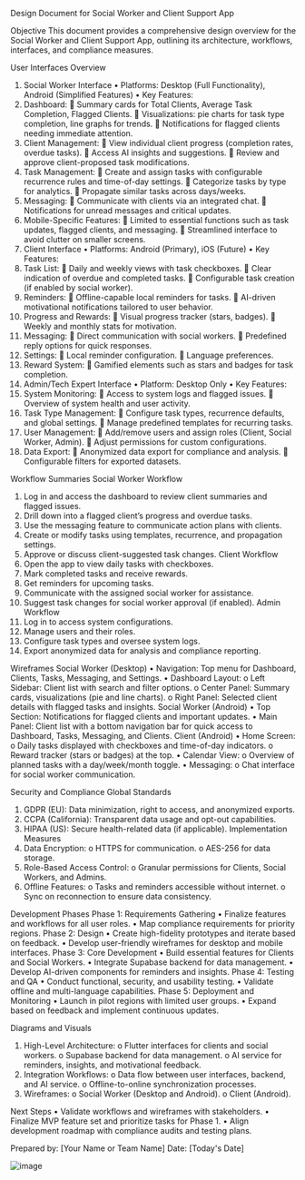 Design Document for Social Worker and Client Support App
 
Objective
This document provides a comprehensive design overview for the Social Worker and Client Support App, outlining its architecture, workflows, interfaces, and compliance measures.
 
User Interfaces Overview
1. Social Worker Interface
•	Platforms: Desktop (Full Functionality), Android (Simplified Features)
•	Key Features: 
1.	Dashboard: 
	Summary cards for Total Clients, Average Task Completion, Flagged Clients.
	Visualizations: pie charts for task type completion, line graphs for trends.
	Notifications for flagged clients needing immediate attention.
2.	Client Management: 
	View individual client progress (completion rates, overdue tasks).
	Access AI insights and suggestions.
	Review and approve client-proposed task modifications.
3.	Task Management: 
	Create and assign tasks with configurable recurrence rules and time-of-day settings.
	Categorize tasks by type for analytics.
	Propagate similar tasks across days/weeks.
4.	Messaging: 
	Communicate with clients via an integrated chat.
	Notifications for unread messages and critical updates.
5.	Mobile-Specific Features: 
	Limited to essential functions such as task updates, flagged clients, and messaging.
	Streamlined interface to avoid clutter on smaller screens.
2. Client Interface
•	Platforms: Android (Primary), iOS (Future)
•	Key Features: 
1.	Task List: 
	Daily and weekly views with task checkboxes.
	Clear indication of overdue and completed tasks.
	Configurable task creation (if enabled by social worker).
2.	Reminders: 
	Offline-capable local reminders for tasks.
	AI-driven motivational notifications tailored to user behavior.
3.	Progress and Rewards: 
	Visual progress tracker (stars, badges).
	Weekly and monthly stats for motivation.
4.	Messaging: 
	Direct communication with social workers.
	Predefined reply options for quick responses.
5.	Settings: 
	Local reminder configuration.
	Language preferences.
6.	Reward System: 
	Gamified elements such as stars and badges for task completion.
3. Admin/Tech Expert Interface
•	Platform: Desktop Only
•	Key Features: 
1.	System Monitoring: 
	Access to system logs and flagged issues.
	Overview of system health and user activity.
2.	Task Type Management: 
	Configure task types, recurrence defaults, and global settings.
	Manage predefined templates for recurring tasks.
3.	User Management: 
	Add/remove users and assign roles (Client, Social Worker, Admin).
	Adjust permissions for custom configurations.
4.	Data Export: 
	Anonymized data export for compliance and analysis.
	Configurable filters for exported datasets.
 
Workflow Summaries
Social Worker Workflow
1.	Log in and access the dashboard to review client summaries and flagged issues.
2.	Drill down into a flagged client’s progress and overdue tasks.
3.	Use the messaging feature to communicate action plans with clients.
4.	Create or modify tasks using templates, recurrence, and propagation settings.
5.	Approve or discuss client-suggested task changes.
Client Workflow
1.	Open the app to view daily tasks with checkboxes.
2.	Mark completed tasks and receive rewards.
3.	Get reminders for upcoming tasks.
4.	Communicate with the assigned social worker for assistance.
5.	Suggest task changes for social worker approval (if enabled).
Admin Workflow
1.	Log in to access system configurations.
2.	Manage users and their roles.
3.	Configure task types and oversee system logs.
4.	Export anonymized data for analysis and compliance reporting.
 
Wireframes
Social Worker (Desktop)
•	Navigation: Top menu for Dashboard, Clients, Tasks, Messaging, and Settings.
•	Dashboard Layout: 
o	Left Sidebar: Client list with search and filter options.
o	Center Panel: Summary cards, visualizations (pie and line charts).
o	Right Panel: Selected client details with flagged tasks and insights.
Social Worker (Android)
•	Top Section: Notifications for flagged clients and important updates.
•	Main Panel: Client list with a bottom navigation bar for quick access to Dashboard, Tasks, Messaging, and Clients.
Client (Android)
•	Home Screen: 
o	Daily tasks displayed with checkboxes and time-of-day indicators.
o	Reward tracker (stars or badges) at the top.
•	Calendar View: 
o	Overview of planned tasks with a day/week/month toggle.
•	Messaging: 
o	Chat interface for social worker communication.
 
Security and Compliance
Global Standards
1.	GDPR (EU): Data minimization, right to access, and anonymized exports.
2.	CCPA (California): Transparent data usage and opt-out capabilities.
3.	HIPAA (US): Secure health-related data (if applicable).
Implementation Measures
1.	Data Encryption: 
o	HTTPS for communication.
o	AES-256 for data storage.
2.	Role-Based Access Control: 
o	Granular permissions for Clients, Social Workers, and Admins.
3.	Offline Features: 
o	Tasks and reminders accessible without internet.
o	Sync on reconnection to ensure data consistency.
 
Development Phases
Phase 1: Requirements Gathering
•	Finalize features and workflows for all user roles.
•	Map compliance requirements for priority regions.
Phase 2: Design
•	Create high-fidelity prototypes and iterate based on feedback.
•	Develop user-friendly wireframes for desktop and mobile interfaces.
Phase 3: Core Development
•	Build essential features for Clients and Social Workers.
•	Integrate Supabase backend for data management.
•	Develop AI-driven components for reminders and insights.
Phase 4: Testing and QA
•	Conduct functional, security, and usability testing.
•	Validate offline and multi-language capabilities.
Phase 5: Deployment and Monitoring
•	Launch in pilot regions with limited user groups.
•	Expand based on feedback and implement continuous updates.
 
Diagrams and Visuals
1.	High-Level Architecture: 
o	Flutter interfaces for clients and social workers.
o	Supabase backend for data management.
o	AI service for reminders, insights, and motivational feedback.
2.	Integration Workflows: 
o	Data flow between user interfaces, backend, and AI service.
o	Offline-to-online synchronization processes.
3.	Wireframes: 
o	Social Worker (Desktop and Android).
o	Client (Android).
 
Next Steps
•	Validate workflows and wireframes with stakeholders.
•	Finalize MVP feature set and prioritize tasks for Phase 1.
•	Align development roadmap with compliance audits and testing plans.
 
Prepared by: [Your Name or Team Name]
Date: [Today's Date]

![image](https://github.com/user-attachments/assets/853732af-1790-4dcc-9430-8777407bb29b)
